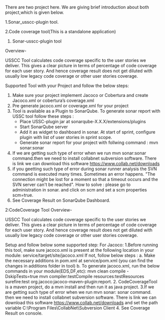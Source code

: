 There are two project here. We are giving brief introduction about both project,which is given below.

1.Sonar_usscc-plugin tool.

2.Code coverage tool(This is a standalone application)


1. Sonar-usscc-plugin tool

Overview-

USSCC Tool calculates code coverage specific to the user stories we deliver.
This gives a clear picture in terms of percentage of code coverage for each user story.
And hence coverage result does not get diluted with usually low legacy code coverage or other user stories coverage.   

Supported Tool with your Project and follow the below steps:
1. Make sure your project implement Jacoco or Cobertura and create Jacoco.xml or cobertura’s coverage.xml
2. Pre generate jacoco.xml or coverage.xml for your project
3. Tool is available as a Plugin to SonarQube. To generate sonar report with USSC tool follow these steps :
    * Place USSC-plugin jar at sonarqube-X.X.X/extensions/plugins
    * Start SonarQube server
    * Add it as widget to dashboard in sonar. At start of sprint, configure plugin with list of user stories in sprint scope.
    * Generate sonar report for your project with follwing command :
                     mvn sonar:sonar
4. If we are getting such type of error when we run mvn sonar:sonar command.then we need to install collabnet subversion software.
    There is link we can download this software     https://www.collab.net/downloads
5. if you geetting such type of error during sonar runner analysis the SVN command is executed many times. Sometimes an error happens. "The connection might be lost for a moment so that a timeout occurs and the SVN server can't be reached".
    How to solve : please go to administration in sonar. and click on scm and set a scm properties scm=true.
6. See Coverage Result on SonarQube Dashboard.     





2:CodeCoverage Tool
Overview-

USSCC Tool calculates code coverage specific to the user stories we deliver.
This gives a clear picture in terms of percentage of code coverage for each user story.
And hence coverage result does not get diluted with usually low legacy code coverage or other user stories coverage.


Setup and follow below some supported step:
For Jacoco:
1.Before running this tool, make sure jacoco.xml is present at the following location in your module: service/target/site/jacoco.xml If not, follow below steps :
a. Make the necessary additions in pom.xml at service/pom.xml (you can find the changes in additions folder in tool)
b. To generate jacoco.xml, run the below commands in your module(EDS,DF,etc):
    mvn clean compile -DskipTests=true
    mvn compiler:testCompile resources:testResources surefire:test org.jacoco:jacoco-maven-plugin:report.
2. CodeCoverageTool is a maven project, do a mvn install and then run it as java project.
3.If we are getting such type of error when we run mvn sonar: sonar command. then we need to install collabnet subversion software. There is link we can download this software https://www.collab.net/downloads and set the path variable C:\Program Files\CollabNet\Subversion Client
4. See Coverage Result on console.


